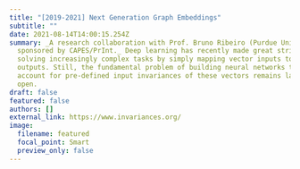 ```yaml
---
title: "[2019-2021] Next Generation Graph Embeddings"
subtitle: ""
date: 2021-08-14T14:00:15.254Z
summary: _A research collaboration with Prof. Bruno Ribeiro (Purdue University)
  sponsored by CAPES/PrInt._ Deep learning has recently made great strides in
  solving increasingly complex tasks by simply mapping vector inputs to desired
  outputs. Still, the fundamental problem of building neural networks that can
  account for pre-defined input invariances of these vectors remains largely
  open.
draft: false
featured: false
authors: []
external_link: https://www.invariances.org/
image:
  filename: featured
  focal_point: Smart
  preview_only: false
---
```

